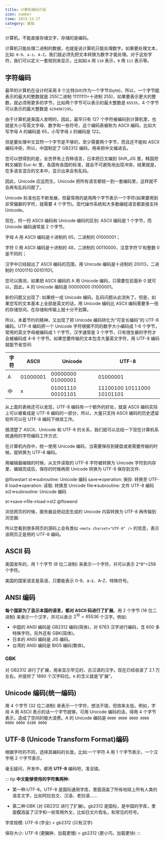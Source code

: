```yaml
---
title: 计算机编码介绍
icon: number
time: 2019-12-27
category: 基础
---
```


计算机，不能直接存储文字，存储的是编码。

计算机只能处理二进制的数据，也就是说计算机只能处理数字。如果要处理文本，比如: `0-9`、`a-z`、`A-Z`，我们就必须先把文本转换为数字才能处理。对于这些字符，我们可以定义一套规则来显示，比如如:`A` 用 `110` 表示，`B` 用 `111` 表示等。

<!-- more -->

## 字符编码

最早的计算机在设计时采用 8 个比特(bit)作为一个字节(byte)，所以，一个字节能表示的最大的整数就是 255(二进制 11111111=十进制 255)，如果要表示更大的整数，就必须用更多的字节。比如两个字节可以表示的最大整数是 `65535`，4 个字节可以表示的最大整数是 `4294967295`。

由于计算机是美国人发明的，因此，最早只有 127 个字符被编码到计算机里，也就是大小写英文字母、数字和一些符号，这个编码表被称为 ASCII 编码，比如大写字母 A 的编码是 65，小写字母 z 的编码是 122。

但是要处理中文显然一个字节是不够的，至少需要两个字节，而且还不能和 ASCII 编码冲突，所以，中国制定了 GB2312 编码，用来把中文编进去。

您可以想得到的是，全世界有上百种语言，日本把日文编到 Shift_JIS 里，韩国把韩文编到 Euc-kr 里，各国有各国的标准，就会不可避免地出现冲突，结果就是，在多语言混合的文本中，显示出来会有乱码。

因此，Unicode 应运而生。Unicode 把所有语言都统一到一套编码里，这样就不会再有乱码问题了。

Unicode 标准也在不断发展，但最常用的是用两个字节表示一个字符(如果要用到非常偏僻的字符，就需要 4 个字节)。现代操作系统和大多数编程语言都直接支持 Unicode。

现在，捋一捋 ASCII 编码和 Unicode 编码的区别: ASCII 编码是 1 个字节，而 Unicode 编码通常是 2 个字节。

字母 A 用 ASCII 编码是十进制的 65，二进制的 01000001；

字符 0 用 ASCII 编码是十进制的 48，二进制的 00110000，注意字符'0'和整数 0 是不同的；

汉字中已经超出了 ASCII 编码的范围，用 Unicode 编码是十进制的 20013，二进制的 01001110 00101101。

您可以猜测，如果把 ASCII 编码的 A 用 Unicode 编码，只需要在前面补 0 就可以，因此，A 的 Unicode 编码是 00000000 01000001。

新的问题又出现了: 如果统一成 Unicode 编码，乱码问题从此消失了。但是，如果您写的文本基本上全部是英文的话，用 Unicode 编码比 ASCII 编码需要多一倍的存储空间，在存储和传输上就十分不划算。

所以，本着节约的精神，又出现了把 Unicode 编码转化为“可变长编码”的 UTF-8 编码。UTF-8 编码把一个 Unicode 字符根据不同的数字大小编码成 1-6 个字节，常用的英文字母被编码成 1 个字节，汉字通常是 3 个字节，只有很生僻的字符才会被编码成 4-6 个字节。如果您要传输的文本包含大量英文字符，用 UTF-8 编码就能节省空间:

| 字符 | ASCII    | Unicode           | UTF-8                      |
| ---- | -------- | ----------------- | -------------------------- |
| A    | 01000001 | 00000000 01000001 | 01000001                   |
| 中   | x        | 01001110 00101101 | 11100100 10111000 10101101 |

从上面的表格还可以发现，UTF-8 编码有一个额外的好处，就是 ASCII 编码实际上可以被看成是 UTF-8 编码的一部分，所以，大量只支持 ASCII 编码的历史遗留软件可以在 UTF-8 编码下继续工作。

搞清楚了 ASCII、Unicode 和 UTF-8 的关系，我们就可以总结一下现在计算机系统通用的字符编码工作方式:

在计算机内存中，统一使用 Unicode 编码，当需要保存到硬盘或者需要传输的时候，就转换为 UTF-8 编码。

用编辑器编辑的时候，从文件读取的 UTF-8 字符被转换为 Unicode 字符到内存里，编辑完成后，保存的时候再把 Unicode 转换为 UTF-8 保存到文件:

@flowstart
st=>subroutine: Unicode 编码
save=>operation: 保存: 转换至 UTF-8
load=>operation: 读取: 转换至 Unicode
file=>subroutine: 文件 UTF-8 编码
st2=>subroutine: Unicode 编码

st->save->file->load->st2
@flowend

浏览网页的时候，服务器会把动态生成的 Unicode 内容转换为 UTF-8 再传输到浏览器:

所以您看到很多网页的源码上会有类似 `<meta charset="UTF-8" />` 的信息，表示该网页正是用的 UTF-8 编码。

## ASCII 码

美国发布的，用 1 个字节 (8 位二进制) 来表示一个字符，共可以表示 2^8^=256 个字符。

美国的国家语言是英语，只要能表示 0-9、a-z、A-Z、特殊符号。

## ANSI 编码

**每个国家为了显示本国的语言，都对 ASCII 码进行了扩展**。用 2 个字节 (16 位二进制) 来表示一个汉字，共可以表示 $2^{16} = 65536$ 个汉字。例如:

- 中国的 ANSI 编码是 GB2312 编码(简体)，对 6763 汉字进行编码，含 600 多特殊字符。另外还有 GBK(简体)。
- 日本的 ANSI 编码是 JIS 编码。
- 台湾的 ANSI 编码是 BIG5 编码(繁体)。

### GBK

对 GB2312 进行了扩展，用来显示罕见的、古汉语的汉字。现在已经收录了 2.1 万左右。并提供了 1890 个汉字码位。`K` 的含义就是“扩展”。

## Unicode 编码(统一编码)

用 4 个字节 (32 位二进制) 来表示一个字符，想法不错，但效率太低。例如，字母 A 用 ASCII 表示的话一个字节就够，可用 Unicode 编码的话，得用 4 个字节表示，造成了空间的极大浪费。A 的 Unicode 编码是 `0000 0000 0000 0000 0000 0000 0100 0000`

## UTF-8 (Unicode Transform Format)编码

根据字符的不同，选择其编码的长度。比如:一个字符 A 用 1 个字节表示，一个汉字用 2 个字节表示。

毫无疑问，开发中，都用 **UTF-8** 编码吧，准没错。

::: tip
**中文能够使用的字符集两种:**

- 第一种:UTF-8。UTF-8 是国际通用字库，里面涵盖了所有地球上所有人类的语言文字，比如阿拉伯文、汉语、老挝语……

- 第二种:GBK (对 GB2312 进行了扩展)。gb2312 是国标，是中国的字库，里面**仅**涵盖了汉字和一些常用外文，比如日文片假名，和常见的符号。

字库规模: UTF-8 (字全) > gb2312 (只有汉字)

保存大小: UTF-8 (更臃肿、加载更慢) > gb2312 (更小巧，加载更快)
:::
